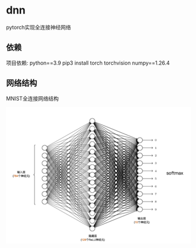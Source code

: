 # dnn

pytorch实现全连接神经网络

## 依赖

项目依赖:
python==3.9
pip3 install torch torchvision numpy==1.26.4

## 网络结构

MNIST全连接网络结构

![img.png](mnist_dnn.png)